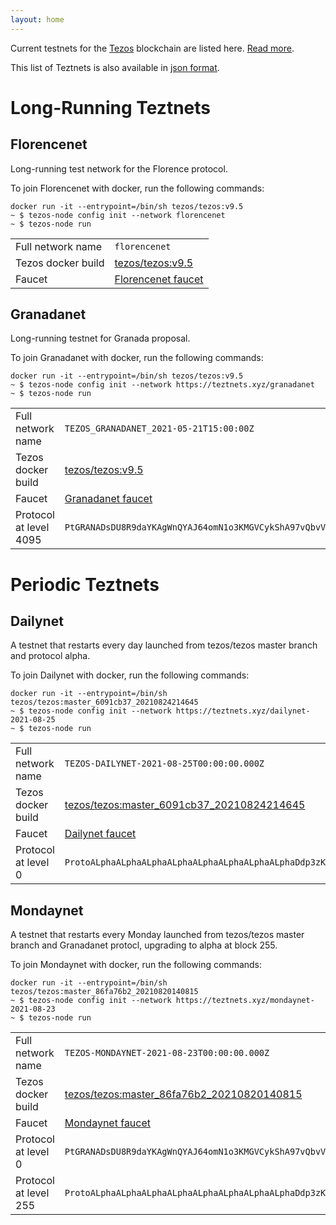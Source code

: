 ```yaml
---
layout: home
---
```


Current testnets for the [Tezos](https://tezos.com) blockchain are listed here. [Read more](about/).

This list of Teztnets is also available in [json format](https://teztnets.xyz/teztnets.json).

# Long-Running Teztnets


## Florencenet
Long-running test network for the Florence protocol.

To join Florencenet with docker, run the following commands:

```
docker run -it --entrypoint=/bin/sh tezos/tezos:v9.5
~ $ tezos-node config init --network florencenet
~ $ tezos-node run
```

| | |
|-------|---------------------|
| Full network name | `florencenet` |
| Tezos docker build | [tezos/tezos:v9.5](https://hub.docker.com/r/tezos/tezos/tags?page=1&ordering=last_updated&name=v9.5) |
| Faucet | [Florencenet faucet](https://faucet.tzalpha.net) |


## Granadanet
Long-running testnet for Granada proposal.

To join Granadanet with docker, run the following commands:

```
docker run -it --entrypoint=/bin/sh tezos/tezos:v9.5
~ $ tezos-node config init --network https://teztnets.xyz/granadanet
~ $ tezos-node run
```

| | |
|-------|---------------------|
| Full network name | `TEZOS_GRANADANET_2021-05-21T15:00:00Z` |
| Tezos docker build | [tezos/tezos:v9.5](https://hub.docker.com/r/tezos/tezos/tags?page=1&ordering=last_updated&name=v9.5) |
| Faucet | [Granadanet faucet](https://faucet.tzalpha.net) |
| Protocol at level 4095 |  `PtGRANADsDU8R9daYKAgWnQYAJ64omN1o3KMGVCykShA97vQbvV` |



# Periodic Teztnets


## Dailynet
A testnet that restarts every day launched from tezos/tezos master branch and protocol alpha.

To join Dailynet with docker, run the following commands:

```
docker run -it --entrypoint=/bin/sh tezos/tezos:master_6091cb37_20210824214645
~ $ tezos-node config init --network https://teztnets.xyz/dailynet-2021-08-25
~ $ tezos-node run
```

| | |
|-------|---------------------|
| Full network name | `TEZOS-DAILYNET-2021-08-25T00:00:00.000Z` |
| Tezos docker build | [tezos/tezos:master_6091cb37_20210824214645](https://hub.docker.com/r/tezos/tezos/tags?page=1&ordering=last_updated&name=master_6091cb37_20210824214645) |
| Faucet | [Dailynet faucet](https://faucet.dailynet-2021-08-25.teztnets.xyz) |
| Protocol at level 0 |  `ProtoALphaALphaALphaALphaALphaALphaALphaALphaDdp3zK` |


## Mondaynet
A testnet that restarts every Monday launched from tezos/tezos master branch and Granadanet protocl, upgrading to alpha at block 255.

To join Mondaynet with docker, run the following commands:

```
docker run -it --entrypoint=/bin/sh tezos/tezos:master_86fa76b2_20210820140815
~ $ tezos-node config init --network https://teztnets.xyz/mondaynet-2021-08-23
~ $ tezos-node run
```

| | |
|-------|---------------------|
| Full network name | `TEZOS-MONDAYNET-2021-08-23T00:00:00.000Z` |
| Tezos docker build | [tezos/tezos:master_86fa76b2_20210820140815](https://hub.docker.com/r/tezos/tezos/tags?page=1&ordering=last_updated&name=master_86fa76b2_20210820140815) |
| Faucet | [Mondaynet faucet](https://faucet.mondaynet-2021-08-23.teztnets.xyz) |
| Protocol at level 0 |  `PtGRANADsDU8R9daYKAgWnQYAJ64omN1o3KMGVCykShA97vQbvV` |
| Protocol at level 255 |  `ProtoALphaALphaALphaALphaALphaALphaALphaALphaDdp3zK` |




